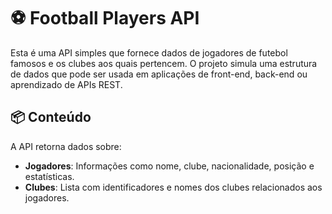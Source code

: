 # ⚽ Football Players API

Esta é uma API simples que fornece dados de jogadores de futebol famosos e os clubes aos quais pertencem. O projeto simula uma estrutura de dados que pode ser usada em aplicações de front-end, back-end ou aprendizado de APIs REST.

## 📦 Conteúdo

A API retorna dados sobre:

- **Jogadores**: Informações como nome, clube, nacionalidade, posição e estatísticas.
- **Clubes**: Lista com identificadores e nomes dos clubes relacionados aos jogadores.
